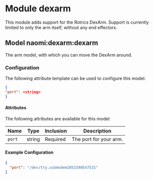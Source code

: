 # Module dexarm

This module adds support for the Rotrics DexArm. Support is currently limited to only the arm itself, without any end effectors.

## Model naomi:dexarm:dexarm

The arm model, with which you can move the DexArm around.

### Configuration
The following attribute template can be used to configure this model:

```json
{
"port": <string>
}
```

#### Attributes

The following attributes are available for this model:

| Name          | Type   | Inclusion | Description                |
|---------------|--------|-----------|----------------------------|
| `port`        | string | Required  | The port for your arm.     |

#### Example Configuration

```json
{
  "port": "/dev/tty.usbmodem2053398E47531"
}
```
